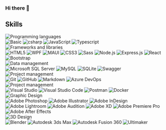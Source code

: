 ### Hi there 👋

## Skills

<div align="Left">
	<img src="https://img.shields.io/badge/Programming_languages-grey?logo=kotlin" alt="Programming languages" />
	<br>
	<img src="https://img.shields.io/badge/Basic-black?logo=bricks" alt="Basic" />
	<img src="https://img.shields.io/badge/C%23-black?logo=csharp" alt="csharp" />
	<img src="https://img.shields.io/badge/javascript-black?logo=javascript" alt="JavaScript" />
	<img src="https://img.shields.io/badge/Typescript-black?logo=typescript" alt="Typescript" />
</div>
<div align="Left">
	<img src="https://img.shields.io/badge/Frameworks_and_libraries-grey?logo=kotlin" alt="Frameworks and libraries" />
	<br>
	<img src="https://img.shields.io/badge/HTML5-black?logo=html5" alt="HTML5" />
	<img src="https://img.shields.io/badge/WPF-black?logo=wpf" alt="WPF" />
	<img src="https://img.shields.io/badge/MAUI-black?logo=maui" alt="MAUI" />
	<img src="https://img.shields.io/badge/CSS3-black?logo=css3" alt="CSS3" />
	<img src="https://img.shields.io/badge/Sass-black?logo=sass" alt="Sass" />
	<img src="https://img.shields.io/badge/Node.js-black?logo=node.js" alt="Node.js" />
	<img src="https://img.shields.io/badge/Express.js-black?logo=express" alt="Express.js" />
	<img src="https://img.shields.io/badge/React-black?logo=react" alt="React" />
	<img src="https://img.shields.io/badge/Bootstrap-black?logo=bootstrap" alt="Bootstrap" />
</div>
<div align="Left">
	<img src="https://img.shields.io/badge/Data_management-grey?logo=kotlin" alt="Data management" />
	<br>
	<img src="https://img.shields.io/badge/Microsoft_SQL_Server-black?logo=microsoft-sql-server" alt="Microsoft SQL Server" />
	<img src="https://img.shields.io/badge/MySQL-black?logo=mysql" alt="MySQL" />
	<img src="https://img.shields.io/badge/SQLite-black?logo=sqlite" alt="SQLite" />
	<img src="https://img.shields.io/badge/Swagger-black?logo=swagger" alt="Swagger" />
</div>
<div align="Left">
	<img src="https://img.shields.io/badge/Project_management-grey?logo=kotlin" alt="Project management" />
	<br>
	<img src="https://img.shields.io/badge/Git-black?logo=git" alt="Git" />
	<img src="https://img.shields.io/badge/GitHub-black?logo=github" alt="GitHub" />
	<img src="https://img.shields.io/badge/Markdown-black?logo=markdown" alt="Markdown" />
	<img src="https://img.shields.io/badge/Azure-black?logo=azure-devops" alt="Azure DevOps" />
</div>
<div align="Left">
	<img src="https://img.shields.io/badge/Project_management-grey?logo=kotlin" alt="Project management" />
	<br>
	<img src="https://img.shields.io/badge/Visual_Studio-black?logo=visual-studio" alt="Visual Studio" />
	<img src="https://img.shields.io/badge/VSCode-black?logo=visual-studio-code" alt="Visual Studio Code" />
	<img src="https://img.shields.io/badge/Postman-black?logo=postman" alt="Postman" />
	<img src="https://img.shields.io/badge/docker-black?logo=docker" alt="Docker" />
</div>
<div align="Left">
	<img src="https://img.shields.io/badge/Graphic_Design-grey?logo=kotlin" alt="Graphic Design" />
	<br>
	<img src="https://img.shields.io/badge/Adobe_Photoshop-black?logo=adobe-photoshop" alt="Adobe Photoshop" />
	<img src="https://img.shields.io/badge/Adobe_Illustrator-black?logo=adobe-illustrator" alt="Adobe Illustrator" />
	<img src="https://img.shields.io/badge/Adobe_InDesign-black?logo=adobe-indesign" alt="Adobe InDesign" />
	<img src="https://img.shields.io/badge/Adobe_Lightroom-black?logo=adobe-lightroom" alt="Adobe Lightroom" />
	<img src="https://img.shields.io/badge/Adobe_Audition-black?logo=adobe-audition" alt="Adobe Audition" />
	<img src="https://img.shields.io/badge/Adobe_XD-black?logo=adobe-xd" alt="Adobe XD" />
	<img src="https://img.shields.io/badge/Adobe_Premiere_Pro-black?logo=adobe-premiere-pro" alt="Adobe Premiere Pro" />
	<img src="https://img.shields.io/badge/Adobe_After_Effects-black?logo=adobe-after-effects" alt="Adobe After Effects" />
</div>
<div align="Left">
	<img src="https://img.shields.io/badge/3D_Design-grey?logo=kotlin" alt="3D Design" />
	<br>
	<img src="https://img.shields.io/badge/Blender-black?logo=blender" alt="Blender" />
	<img src="https://img.shields.io/badge/Autodesk_3ds_Max-black?logo=autodesk" alt="Autodesk 3ds Max" />
	<img src="https://img.shields.io/badge/Autodesk_Fusion_360-black?logo=autodesk" alt="Autodesk Fusion 360" />
	<img src="https://img.shields.io/badge/ultimaker-black?logo=cora" alt="Ultimaker" />
</div>